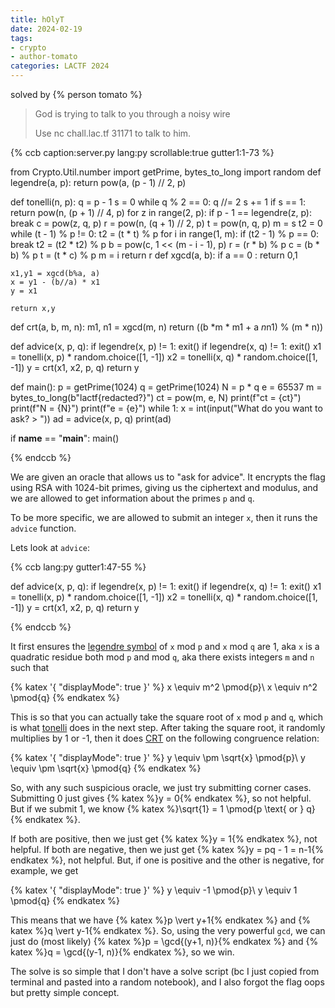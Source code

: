 ```yaml
---
title: hOlyT
date: 2024-02-19
tags: 
- crypto
- author-tomato
categories: LACTF 2024
---
```


solved by {% person tomato %}

> God is trying to talk to you through a noisy wire
> 
> Use nc chall.lac.tf 31171 to talk to him.

{% ccb caption:server.py 
lang:py
scrollable:true
gutter1:1-73 %}

from Crypto.Util.number import getPrime, bytes_to_long
import random
def legendre(a, p):
    return pow(a, (p - 1) // 2, p)

def tonelli(n, p):
    q = p - 1
    s = 0
    while q % 2 == 0:
        q //= 2
        s += 1
    if s == 1:
        return pow(n, (p + 1) // 4, p)
    for z in range(2, p):
        if p - 1 == legendre(z, p):
            break
    c = pow(z, q, p)
    r = pow(n, (q + 1) // 2, p)
    t = pow(n, q, p)
    m = s
    t2 = 0
    while (t - 1) % p != 0:
        t2 = (t * t) % p
        for i in range(1, m):
            if (t2 - 1) % p == 0:
                break
            t2 = (t2 * t2) % p
        b = pow(c, 1 << (m - i - 1), p)
        r = (r * b) % p
        c = (b * b) % p
        t = (t * c) % p
        m = i
    return r
def xgcd(a, b): 
    if a == 0 : 
        return 0,1
             
    x1,y1 = xgcd(b%a, a) 
    x = y1 - (b//a) * x1 
    y = x1 
     
    return x,y 
def crt(a, b, m, n):
    m1, n1 = xgcd(m, n)
    return ((b *m * m1 + a *n*n1) % (m * n))

def advice(x, p, q):
    if legendre(x, p) != 1:
        exit()
    if legendre(x, q) != 1:
        exit()
    x1 = tonelli(x, p) * random.choice([1, -1])
    x2 = tonelli(x, q) * random.choice([1, -1])
    y = crt(x1, x2, p, q)
    return y
    
def main():
    p = getPrime(1024)
    q = getPrime(1024)
    N = p * q
    e = 65537
    m = bytes_to_long(b"lactf{redacted?}")
    ct = pow(m, e, N)
    print(f"ct = {ct}")
    print(f"N = {N}")
    print(f"e = {e}")
    while 1:
        x = int(input("What do you want to ask? > "))
        ad = advice(x, p, q)
        print(ad)

if __name__ == "__main__":
    main()

{% endccb %}

We are given an oracle that allows us to "ask for advice". It encrypts the flag using RSA with 1024-bit primes, giving us the ciphertext and modulus, and we are allowed to get information about the primes `p` and `q`.

To be more specific, we are allowed to submit an integer `x`, then it runs the `advice` function.

Lets look at `advice`:

{% ccb 
lang:py
gutter1:47-55
%}

def advice(x, p, q):
    if legendre(x, p) != 1:
        exit()
    if legendre(x, q) != 1:
        exit()
    x1 = tonelli(x, p) * random.choice([1, -1])
    x2 = tonelli(x, q) * random.choice([1, -1])
    y = crt(x1, x2, p, q)
    return y

{% endccb %}

It first ensures the [legendre symbol](https://en.wikipedia.org/wiki/Legendre_symbol) of `x` mod `p` and `x` mod `q` are 1, aka `x` is a quadratic residue both mod `p` and mod `q`, aka there exists integers `m` and `n` such that

{% katex '{ "displayMode": true }' %}
x \equiv m^2 \pmod{p}\\
x \equiv n^2 \pmod{q}
{% endkatex %}

This is so that you can actually take the square root of `x` mod `p` and `q`, which is what [tonelli](https://en.wikipedia.org/wiki/Tonelli%E2%80%93Shanks_algorithm) does in the next step. After taking the square root, it randomly multiplies by 1 or -1, then it does [CRT](https://en.wikipedia.org/wiki/Chinese_remainder_theorem) on the following congruence relation:

{% katex '{ "displayMode": true }' %}
y \equiv \pm \sqrt{x} \pmod{p}\\
y \equiv \pm \sqrt{x} \pmod{q}
{% endkatex %}

So, with any such suspicious oracle, we just try submitting corner cases. Submitting 0 just gives {% katex %}y = 0{% endkatex %}, so not helpful. But if we submit 1, we know {% katex %}\sqrt{1} = 1 \pmod{p \text{ or } q}{% endkatex %}. 

If both are positive, then we just get {% katex %}y = 1{% endkatex %}, not helpful.
If both are negative, then we just get {% katex %}y = pq - 1 = n-1{% endkatex %}, not helpful.
But, if one is positive and the other is negative, for example, we get

{% katex '{ "displayMode": true }' %}
y \equiv -1 \pmod{p}\\
y \equiv 1 \pmod{q}
{% endkatex %}

This means that we have {% katex %}p \vert y+1{% endkatex %} and {% katex %}q \vert y-1{% endkatex %}. So, using the very powerful `gcd`, we can just do (most likely) {% katex %}p = \gcd{(y+1, n)}{% endkatex %} and {% katex %}q = \gcd{(y-1, n)}{% endkatex %}, so we win.

The solve is so simple that I don't have a solve script (bc I just copied from terminal and pasted into a random notebook), and I also forgot the flag oops but pretty simple concept.